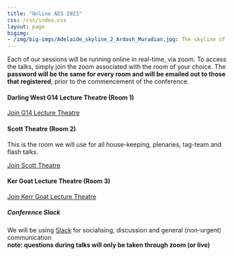```yaml
---
title: "Online AES 2023"
css: /css/index.css
layout: page
bigimg:
- /img/big-imgs/Adelaide_skyline_2_Ardash_Muradian.jpg: The skyline of Adelaide and the River Torrens (Ardash Muradian, 2022)
---
```


Each of our sessions will be running online in real-time, via zoom. To access the talks, simply join the zoom associated with the room of your choice. The **password will be the same for every room and will be emailed out to those that registered**, prior to the commencement of the conference.

<!-- Please email Iliana - iliana.medina@unimelb.edu.au - if you run into any issues joining the zoom/slack.  -->


#### Darling West G14 Lecture Theatre (Room 1)
 
[Join G14 Lecture Theatre](https://adelaide.zoom.us/j/83528431660?pwd=UkgvTm84SDI0STdtTXNyaDF2N3ZOUT09)
 
#### Scott Theatre (Room 2)

This is the room we will use for all house-keeping, plenaries, tag-team and flash talks.

[Join Scott Theatre](https://anu.zoom.us/j/81575814447?pwd=YzNPTEg5Z2JOV0JRVmZscDJCL2V3QT09)

#### Ker Goat Lecture Theatre (Room 3)

[Join Kerr Goat Lecture Theatre](https://anu.zoom.us/j/82972852677?pwd=Tm1kVWJMTThRQXArK0RLNkQrQXBvUT09)


##### Conference Slack
We will be using [Slack](https://join.slack.com/t/ausevo2023/shared_invite/zt-28ryturuo-HZBXfJQlCvloJuQ5FMHHfg) for socialising, discussion and general (non-urgent) communication    
**note: questions during talks will only be taken through zoom (or live)**  